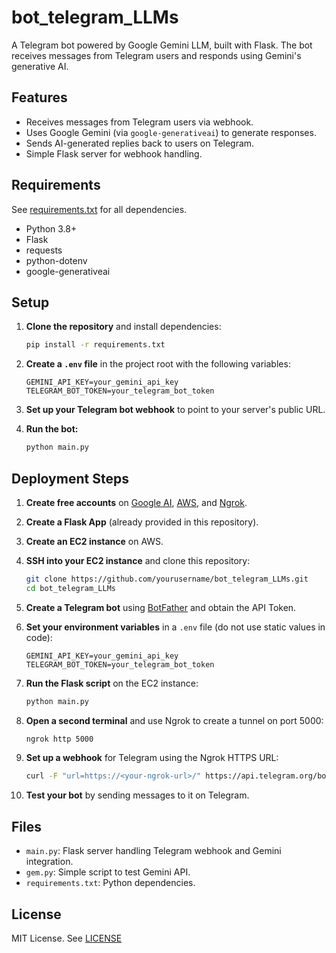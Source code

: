 # bot_telegram_LLMs

A Telegram bot powered by Google Gemini LLM, built with Flask. The bot receives messages from Telegram users and responds using Gemini's generative AI.

## Features

- Receives messages from Telegram users via webhook.
- Uses Google Gemini (via `google-generativeai`) to generate responses.
- Sends AI-generated replies back to users on Telegram.
- Simple Flask server for webhook handling.

## Requirements

See [requirements.txt](requirements.txt) for all dependencies.

- Python 3.8+
- Flask
- requests
- python-dotenv
- google-generativeai

## Setup

1. **Clone the repository** and install dependencies:

    ```sh
    pip install -r requirements.txt
    ```

2. **Create a `.env` file** in the project root with the following variables:

    ```
    GEMINI_API_KEY=your_gemini_api_key
    TELEGRAM_BOT_TOKEN=your_telegram_bot_token
    ```

3. **Set up your Telegram bot webhook** to point to your server's public URL.

4. **Run the bot:**

    ```sh
    python main.py
    ```

## Deployment Steps

1. **Create free accounts** on [Google AI](https://ai.google.dev/), [AWS](https://aws.amazon.com/), and [Ngrok](https://ngrok.com/).
2. **Create a Flask App** (already provided in this repository).
3. **Create an EC2 instance** on AWS.
4. **SSH into your EC2 instance** and clone this repository:

    ```sh
    git clone https://github.com/yourusername/bot_telegram_LLMs.git
    cd bot_telegram_LLMs
    ```

5. **Create a Telegram bot** using [BotFather](https://t.me/botfather) and obtain the API Token.
6. **Set your environment variables** in a `.env` file (do not use static values in code):

    ```
    GEMINI_API_KEY=your_gemini_api_key
    TELEGRAM_BOT_TOKEN=your_telegram_bot_token
    ```

7. **Run the Flask script** on the EC2 instance:

    ```sh
    python main.py
    ```

8. **Open a second terminal** and use Ngrok to create a tunnel on port 5000:

    ```sh
    ngrok http 5000
    ```

9. **Set up a webhook** for Telegram using the Ngrok HTTPS URL:

    ```sh
    curl -F "url=https://<your-ngrok-url>/" https://api.telegram.org/bot<YOUR_TELEGRAM_BOT_TOKEN>/setWebhook
    ```

10. **Test your bot** by sending messages to it on Telegram.

## Files

- `main.py`: Flask server handling Telegram webhook and Gemini integration.
- `gem.py`: Simple script to test Gemini API.
- `requirements.txt`: Python dependencies.

## License

MIT License. See [LICENSE](LICENSE)